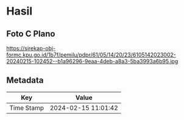 # Hasil

## Foto C Plano

https://sirekap-obj-formc.kpu.go.id/1b7f/pemilu/pdpr/61/05/14/20/23/6105142023002-20240215-102452--b1a96296-9eaa-4deb-a8a3-5ba3993a6b95.jpg


## Metadata

| Key        | Value               |
| ---------- | ------------------- |
| Time Stamp | 2024-02-15 11:01:42 |




